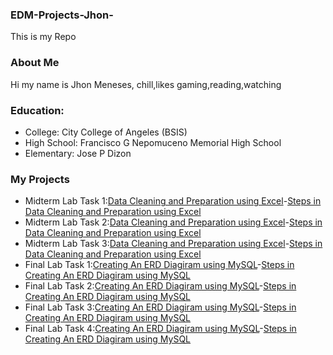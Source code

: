 ### EDM-Projects-Jhon-
This is my Repo
### About Me
Hi my name is Jhon Meneses, chill,likes gaming,reading,watching
### Education:
- College: City College of Angeles (BSIS)
- High School: Francisco G Nepomuceno Memorial High School
- Elementary: Jose P Dizon
### My Projects
- Midterm Lab Task 1:[Data Cleaning and Preparation using Excel](Midterm%20Task%201/images/one.JPG)-[Steps in Data Cleaning and Preparation using Excel](Midterm%20Task%201/task1.md)
- Midterm Lab Task 2:[Data Cleaning and Preparation using Excel](Midterm%20Task%202/images/PNG2.png)-[Steps in Data Cleaning and Preparation using Excel](Midterm%20Task%202/task2.md)
- Midterm Lab Task 3:[Data Cleaning and Preparation using Excel](Midterm%20Task%203/images/PT.png)-[Steps in Data Cleaning and Preparation using Excel](Midterm%20Task%203)
- Final Lab Task 1:[Creating An ERD Diagiram using MySQL](Finals%20Task%201/Images/SC.jpeg)-[Steps in Creating An ERD Diagiram using MySQL](Finals%20Task%201/task1.md)
- Final Lab Task 2:[Creating An ERD Diagiram using MySQL](Finals%20Task%202/image/Sc.png)-[Steps in Creating An ERD Diagiram using MySQL](Finals%20Task%202/task2.md)
- Final Lab Task 3:[Creating An ERD Diagiram using MySQL](Finals%20Task%203/image/HO.png)-[Steps in Creating An ERD Diagiram using MySQL](Finals%20Task%203/task%203.md)
- Final Lab Task 4:[Creating An ERD Diagiram using MySQL](Finals%20Task%204/image/JO.png)-[Steps in Creating An ERD Diagiram using MySQL](Finals%20Task%203/task%203.md)
